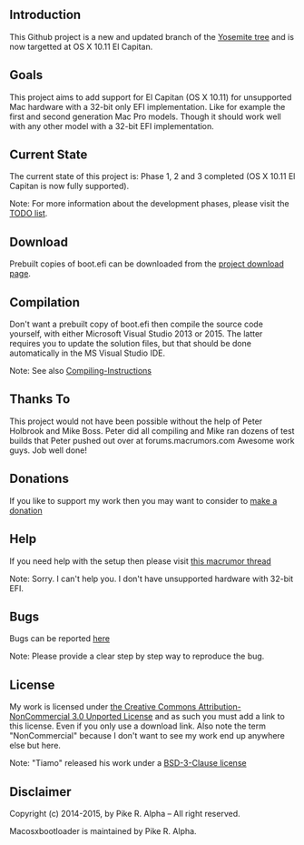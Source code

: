 Introduction
------------

This Github project is a new and updated branch of the [Yosemite tree](https://github.com/Piker-Alpha/macosxbootloader/tree/master) and is now targetted at OS X 10.11 El Capitan.


Goals
-----

This project aims to add support for El Capitan (OS X 10.11) for unsupported Mac hardware with a 32-bit only EFI implementation. Like for example the first and second generation Mac Pro models. Though it should work well with any other model with a 32-bit EFI implementation.


Current State
-------------

The current state of this project is: Phase 1, 2 and 3 completed (OS X 10.11 El Capitan is now fully supported).

Note: For more information about the development phases, please visit the [TODO list](https://github.com/Piker-Alpha/macosxbootloader/blob/El-Capitan/TODO.md).


Download
--------

Prebuilt copies of boot.efi can be downloaded from the [project download page](http://piker-alpha.github.io/macosxbootloader/).


Compilation
-----------

Don't want a prebuilt copy of boot.efi then compile the source code yourself, with either Microsoft Visual Studio 2013 or 2015. The latter requires you to update the solution files, but that should be done automatically in the MS Visual Studio IDE.

Note: See also [Compiling-Instructions](https://github.com/Piker-Alpha/macosxbootloader/wiki/Compiling-Instructions)


Thanks To
---------

This project would not have been possible without the help of Peter Holbrook and Mike Boss. Peter did all compiling and Mike ran dozens of test builds that Peter pushed out over at forums.macrumors.com Awesome work guys. Job well done!


Donations
---------

If you like to support my work then you may want to consider to [make a donation](https://www.paypal.com/cgi-bin/webscr?cmd=_s-xclick&hosted_button_id=JXFBXK7J97RAE)


Help
----

If you need help with the setup then please visit [this macrumor thread](http://forums.macrumors.com/threads/2006-2007-mac-pro-1-1-2-1-and-os-x-el-capitan.1890435/)

Note: Sorry. I can't help you. I don't have unsupported hardware with 32-bit EFI.


Bugs
----

Bugs can be reported [here](https://github.com/Piker-Alpha/macosxbootloader/issues)

Note: Please provide a clear step by step way to reproduce the bug.


License
-------

My work is licensed under [the Creative Commons Attribution-NonCommercial 3.0 Unported License](http://creativecommons.org/licenses/by-nc/3.0/) and as such you must add a link to this license. Even if you only use a download link. Also note the term "NonCommercial" because I don't want to see my work end up anywhere else but here.

Note: "Tiamo" released his work under a [BSD-3-Clause license](http://opensource.org/licenses/BSD-3-Clause)


Disclaimer
----------

Copyright (c) 2014-2015, by Pike R. Alpha – All right reserved.

Macosxbootloader is maintained by Pike R. Alpha.

